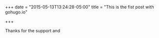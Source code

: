 +++
date = "2015-05-13T13:24:28-05:00"
title = "This is the fist post with gohugo.io"

+++

Thanks for the support and
